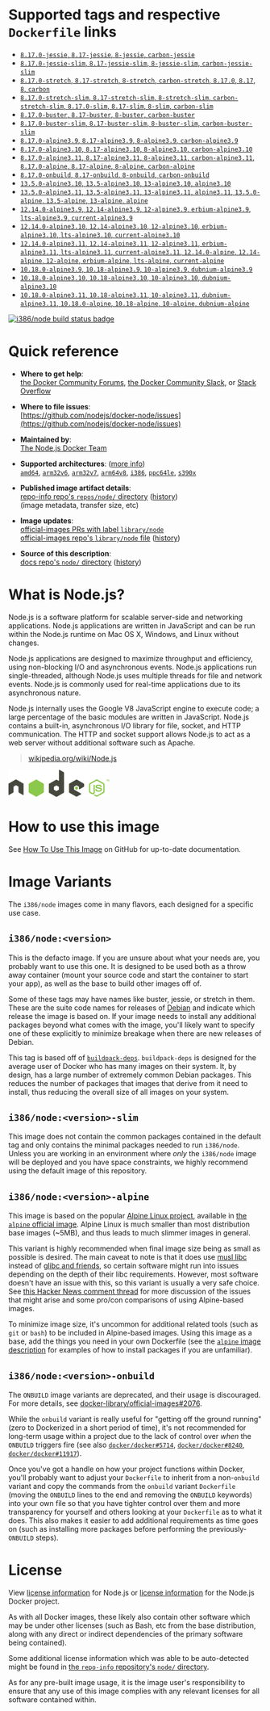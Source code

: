 <!--

********************************************************************************

WARNING:

    DO NOT EDIT "node/README.md"

    IT IS AUTO-GENERATED

    (from the other files in "node/" combined with a set of templates)

********************************************************************************

-->

# Supported tags and respective `Dockerfile` links

-	[`8.17.0-jessie`, `8.17-jessie`, `8-jessie`, `carbon-jessie`](https://github.com/nodejs/docker-node/blob/3c10e908934690b6af4f8f83b7e5e1da49926b34/8/jessie/Dockerfile)
-	[`8.17.0-jessie-slim`, `8.17-jessie-slim`, `8-jessie-slim`, `carbon-jessie-slim`](https://github.com/nodejs/docker-node/blob/3c10e908934690b6af4f8f83b7e5e1da49926b34/8/jessie-slim/Dockerfile)
-	[`8.17.0-stretch`, `8.17-stretch`, `8-stretch`, `carbon-stretch`, `8.17.0`, `8.17`, `8`, `carbon`](https://github.com/nodejs/docker-node/blob/3c10e908934690b6af4f8f83b7e5e1da49926b34/8/stretch/Dockerfile)
-	[`8.17.0-stretch-slim`, `8.17-stretch-slim`, `8-stretch-slim`, `carbon-stretch-slim`, `8.17.0-slim`, `8.17-slim`, `8-slim`, `carbon-slim`](https://github.com/nodejs/docker-node/blob/3c10e908934690b6af4f8f83b7e5e1da49926b34/8/stretch-slim/Dockerfile)
-	[`8.17.0-buster`, `8.17-buster`, `8-buster`, `carbon-buster`](https://github.com/nodejs/docker-node/blob/3c10e908934690b6af4f8f83b7e5e1da49926b34/8/buster/Dockerfile)
-	[`8.17.0-buster-slim`, `8.17-buster-slim`, `8-buster-slim`, `carbon-buster-slim`](https://github.com/nodejs/docker-node/blob/3c10e908934690b6af4f8f83b7e5e1da49926b34/8/buster-slim/Dockerfile)
-	[`8.17.0-alpine3.9`, `8.17-alpine3.9`, `8-alpine3.9`, `carbon-alpine3.9`](https://github.com/nodejs/docker-node/blob/3c10e908934690b6af4f8f83b7e5e1da49926b34/8/alpine3.9/Dockerfile)
-	[`8.17.0-alpine3.10`, `8.17-alpine3.10`, `8-alpine3.10`, `carbon-alpine3.10`](https://github.com/nodejs/docker-node/blob/3c10e908934690b6af4f8f83b7e5e1da49926b34/8/alpine3.10/Dockerfile)
-	[`8.17.0-alpine3.11`, `8.17-alpine3.11`, `8-alpine3.11`, `carbon-alpine3.11`, `8.17.0-alpine`, `8.17-alpine`, `8-alpine`, `carbon-alpine`](https://github.com/nodejs/docker-node/blob/ab3d54cef9f236ed9792aa4b786215db9ee7c1b6/8/alpine3.11/Dockerfile)
-	[`8.17.0-onbuild`, `8.17-onbuild`, `8-onbuild`, `carbon-onbuild`](https://github.com/nodejs/docker-node/blob/3c10e908934690b6af4f8f83b7e5e1da49926b34/8/onbuild/Dockerfile)
-	[`13.5.0-alpine3.10`, `13.5-alpine3.10`, `13-alpine3.10`, `alpine3.10`](https://github.com/nodejs/docker-node/blob/31bd89bbd77709b5dae93c31dbd74bf32b7c4867/13/alpine3.10/Dockerfile)
-	[`13.5.0-alpine3.11`, `13.5-alpine3.11`, `13-alpine3.11`, `alpine3.11`, `13.5.0-alpine`, `13.5-alpine`, `13-alpine`, `alpine`](https://github.com/nodejs/docker-node/blob/ab3d54cef9f236ed9792aa4b786215db9ee7c1b6/13/alpine3.11/Dockerfile)
-	[`12.14.0-alpine3.9`, `12.14-alpine3.9`, `12-alpine3.9`, `erbium-alpine3.9`, `lts-alpine3.9`, `current-alpine3.9`](https://github.com/nodejs/docker-node/blob/3c10e908934690b6af4f8f83b7e5e1da49926b34/12/alpine3.9/Dockerfile)
-	[`12.14.0-alpine3.10`, `12.14-alpine3.10`, `12-alpine3.10`, `erbium-alpine3.10`, `lts-alpine3.10`, `current-alpine3.10`](https://github.com/nodejs/docker-node/blob/3c10e908934690b6af4f8f83b7e5e1da49926b34/12/alpine3.10/Dockerfile)
-	[`12.14.0-alpine3.11`, `12.14-alpine3.11`, `12-alpine3.11`, `erbium-alpine3.11`, `lts-alpine3.11`, `current-alpine3.11`, `12.14.0-alpine`, `12.14-alpine`, `12-alpine`, `erbium-alpine`, `lts-alpine`, `current-alpine`](https://github.com/nodejs/docker-node/blob/ab3d54cef9f236ed9792aa4b786215db9ee7c1b6/12/alpine3.11/Dockerfile)
-	[`10.18.0-alpine3.9`, `10.18-alpine3.9`, `10-alpine3.9`, `dubnium-alpine3.9`](https://github.com/nodejs/docker-node/blob/3c10e908934690b6af4f8f83b7e5e1da49926b34/10/alpine3.9/Dockerfile)
-	[`10.18.0-alpine3.10`, `10.18-alpine3.10`, `10-alpine3.10`, `dubnium-alpine3.10`](https://github.com/nodejs/docker-node/blob/3c10e908934690b6af4f8f83b7e5e1da49926b34/10/alpine3.10/Dockerfile)
-	[`10.18.0-alpine3.11`, `10.18-alpine3.11`, `10-alpine3.11`, `dubnium-alpine3.11`, `10.18.0-alpine`, `10.18-alpine`, `10-alpine`, `dubnium-alpine`](https://github.com/nodejs/docker-node/blob/ab3d54cef9f236ed9792aa4b786215db9ee7c1b6/10/alpine3.11/Dockerfile)

[![i386/node build status badge](https://img.shields.io/jenkins/s/https/doi-janky.infosiftr.net/job/multiarch/job/i386/job/node.svg?label=i386/node%20%20build%20job)](https://doi-janky.infosiftr.net/job/multiarch/job/i386/job/node/)

# Quick reference

-	**Where to get help**:  
	[the Docker Community Forums](https://forums.docker.com/), [the Docker Community Slack](http://dockr.ly/slack), or [Stack Overflow](https://stackoverflow.com/search?tab=newest&q=docker)

-	**Where to file issues**:  
	[https://github.com/nodejs/docker-node/issues](https://github.com/nodejs/docker-node/issues)

-	**Maintained by**:  
	[The Node.js Docker Team](https://github.com/nodejs/docker-node)

-	**Supported architectures**: ([more info](https://github.com/docker-library/official-images#architectures-other-than-amd64))  
	[`amd64`](https://hub.docker.com/r/amd64/node/), [`arm32v6`](https://hub.docker.com/r/arm32v6/node/), [`arm32v7`](https://hub.docker.com/r/arm32v7/node/), [`arm64v8`](https://hub.docker.com/r/arm64v8/node/), [`i386`](https://hub.docker.com/r/i386/node/), [`ppc64le`](https://hub.docker.com/r/ppc64le/node/), [`s390x`](https://hub.docker.com/r/s390x/node/)

-	**Published image artifact details**:  
	[repo-info repo's `repos/node/` directory](https://github.com/docker-library/repo-info/blob/master/repos/node) ([history](https://github.com/docker-library/repo-info/commits/master/repos/node))  
	(image metadata, transfer size, etc)

-	**Image updates**:  
	[official-images PRs with label `library/node`](https://github.com/docker-library/official-images/pulls?q=label%3Alibrary%2Fnode)  
	[official-images repo's `library/node` file](https://github.com/docker-library/official-images/blob/master/library/node) ([history](https://github.com/docker-library/official-images/commits/master/library/node))

-	**Source of this description**:  
	[docs repo's `node/` directory](https://github.com/docker-library/docs/tree/master/node) ([history](https://github.com/docker-library/docs/commits/master/node))

# What is Node.js?

Node.js is a software platform for scalable server-side and networking applications. Node.js applications are written in JavaScript and can be run within the Node.js runtime on Mac OS X, Windows, and Linux without changes.

Node.js applications are designed to maximize throughput and efficiency, using non-blocking I/O and asynchronous events. Node.js applications run single-threaded, although Node.js uses multiple threads for file and network events. Node.js is commonly used for real-time applications due to its asynchronous nature.

Node.js internally uses the Google V8 JavaScript engine to execute code; a large percentage of the basic modules are written in JavaScript. Node.js contains a built-in, asynchronous I/O library for file, socket, and HTTP communication. The HTTP and socket support allows Node.js to act as a web server without additional software such as Apache.

> [wikipedia.org/wiki/Node.js](https://en.wikipedia.org/wiki/Node.js)

![logo](https://raw.githubusercontent.com/docker-library/docs/01c12653951b2fe592c1f93a13b4e289ada0e3a1/node/logo.png)

# How to use this image

See [How To Use This Image](https://github.com/nodejs/docker-node/blob/master/README.md#how-to-use-this-image) on GitHub for up-to-date documentation.

# Image Variants

The `i386/node` images come in many flavors, each designed for a specific use case.

## `i386/node:<version>`

This is the defacto image. If you are unsure about what your needs are, you probably want to use this one. It is designed to be used both as a throw away container (mount your source code and start the container to start your app), as well as the base to build other images off of.

Some of these tags may have names like buster, jessie, or stretch in them. These are the suite code names for releases of [Debian](https://wiki.debian.org/DebianReleases) and indicate which release the image is based on. If your image needs to install any additional packages beyond what comes with the image, you'll likely want to specify one of these explicitly to minimize breakage when there are new releases of Debian.

This tag is based off of [`buildpack-deps`](https://hub.docker.com/_/buildpack-deps/). `buildpack-deps` is designed for the average user of Docker who has many images on their system. It, by design, has a large number of extremely common Debian packages. This reduces the number of packages that images that derive from it need to install, thus reducing the overall size of all images on your system.

## `i386/node:<version>-slim`

This image does not contain the common packages contained in the default tag and only contains the minimal packages needed to run `i386/node`. Unless you are working in an environment where *only* the `i386/node` image will be deployed and you have space constraints, we highly recommend using the default image of this repository.

## `i386/node:<version>-alpine`

This image is based on the popular [Alpine Linux project](http://alpinelinux.org), available in [the `alpine` official image](https://hub.docker.com/_/alpine). Alpine Linux is much smaller than most distribution base images (~5MB), and thus leads to much slimmer images in general.

This variant is highly recommended when final image size being as small as possible is desired. The main caveat to note is that it does use [musl libc](http://www.musl-libc.org) instead of [glibc and friends](http://www.etalabs.net/compare_libcs.html), so certain software might run into issues depending on the depth of their libc requirements. However, most software doesn't have an issue with this, so this variant is usually a very safe choice. See [this Hacker News comment thread](https://news.ycombinator.com/item?id=10782897) for more discussion of the issues that might arise and some pro/con comparisons of using Alpine-based images.

To minimize image size, it's uncommon for additional related tools (such as `git` or `bash`) to be included in Alpine-based images. Using this image as a base, add the things you need in your own Dockerfile (see the [`alpine` image description](https://hub.docker.com/_/alpine/) for examples of how to install packages if you are unfamiliar).

## `i386/node:<version>-onbuild`

The `ONBUILD` image variants are deprecated, and their usage is discouraged. For more details, see [docker-library/official-images#2076](https://github.com/docker-library/official-images/issues/2076).

While the `onbuild` variant is really useful for "getting off the ground running" (zero to Dockerized in a short period of time), it's not recommended for long-term usage within a project due to the lack of control over *when* the `ONBUILD` triggers fire (see also [`docker/docker#5714`](https://github.com/docker/docker/issues/5714), [`docker/docker#8240`](https://github.com/docker/docker/issues/8240), [`docker/docker#11917`](https://github.com/docker/docker/issues/11917)).

Once you've got a handle on how your project functions within Docker, you'll probably want to adjust your `Dockerfile` to inherit from a non-`onbuild` variant and copy the commands from the `onbuild` variant `Dockerfile` (moving the `ONBUILD` lines to the end and removing the `ONBUILD` keywords) into your own file so that you have tighter control over them and more transparency for yourself and others looking at your `Dockerfile` as to what it does. This also makes it easier to add additional requirements as time goes on (such as installing more packages before performing the previously-`ONBUILD` steps).

# License

View [license information](https://github.com/nodejs/node/blob/master/LICENSE) for Node.js or [license information](https://github.com/nodejs/docker-node/blob/master/LICENSE) for the Node.js Docker project.

As with all Docker images, these likely also contain other software which may be under other licenses (such as Bash, etc from the base distribution, along with any direct or indirect dependencies of the primary software being contained).

Some additional license information which was able to be auto-detected might be found in [the `repo-info` repository's `node/` directory](https://github.com/docker-library/repo-info/tree/master/repos/node).

As for any pre-built image usage, it is the image user's responsibility to ensure that any use of this image complies with any relevant licenses for all software contained within.

